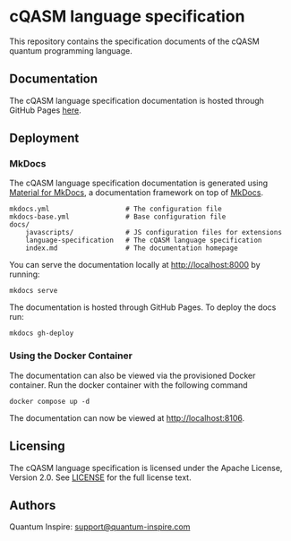 # cQASM language specification

This repository contains the specification documents of the cQASM quantum programming language. 

## Documentation

The cQASM language specification documentation is hosted through GitHub Pages [here](https://qutech-delft.github.io/cQASM-spec/).

## Deployment

### MkDocs

The cQASM language specification documentation is generated using [Material for MkDocs](https://squidfunk.github.io/mkdocs-material/),
a documentation framework on top of [MkDocs](https://www.mkdocs.org).

    mkdocs.yml                   # The configuration file
    mkdocs-base.yml              # Base configuration file
    docs/
        javascripts/             # JS configuration files for extensions
        language-specification   # The cQASM language specification
        index.md                 # The documentation homepage

You can serve the documentation locally at <http://localhost:8000> by running:

```shell
mkdocs serve
```

The documentation is hosted through GitHub Pages. To deploy the docs run:

```shell
mkdocs gh-deploy
```

### Using the Docker Container

The documentation can also be viewed via the provisioned Docker container.
Run the docker container with the following command

```shell
docker compose up -d
```

The documentation can now be viewed at <http://localhost:8106>.

## Licensing

The cQASM language specification is licensed under the Apache License, Version 2.0. See
[LICENSE](https://github.com/QuTech-Delft/cQASM-spec/blob/master/LICENSE.md) for the full
license text.

## Authors

Quantum Inspire: [support@quantum-inspire.com](mailto:"support@quantum-inspire.com")
